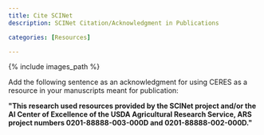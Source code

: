 ```yaml
---
title: Cite SCINet
description: SCINet Citation/Acknowledgment in Publications

categories: [Resources]

---
```


{% include images_path %}




Add the following sentence as an acknowledgment for using CERES as a resource in your manuscripts meant for publication:  

**"This research used resources provided by the SCINet project and/or the AI Center of Excellence of the USDA Agricultural Research Service, ARS project numbers 0201-88888-003-000D and 0201-88888-002-000D."**
<!--excerpt-->
